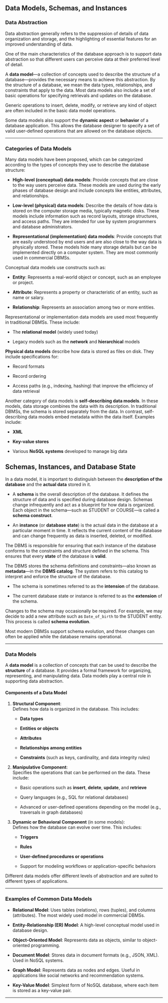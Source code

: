 

## Data Models, Schemas, and Instances


### Data Abstraction

Data abstraction generally refers to the suppression of details of data organization and storage, and the highlighting of essential features for an improved understanding of data.

One of the main characteristics of the database approach is to support data abstraction so that different users can perceive data at their preferred level of detail.

A **data model**—a collection of concepts used to describe the structure of a database—provides the necessary means to achieve this abstraction. By the structure of a database, we mean the data types, relationships, and constraints that apply to the data. Most data models also include a set of basic operations for specifying retrievals and updates on the database.

Generic operations to insert, delete, modify, or retrieve any kind of object are often included in the basic data model operations.

Some data models also support the **dynamic aspect** or **behavior** of a database application. This allows the database designer to specify a set of valid user-defined operations that are allowed on the database objects.

---

### **Categories of Data Models**

Many data models have been proposed, which can be categorized according to the types of concepts they use to describe the database structure:

- **High-level (conceptual) data models**: Provide concepts that are close to the way users perceive data. These models are used during the early phases of database design and include concepts like entities, attributes, and relationships.
    
- **Low-level (physical) data models**: Describe the details of how data is stored on the computer storage media, typically magnetic disks. These models include information such as record layouts, storage structures, and access paths. They are intended for use by system programmers and database administrators.
    
- **Representational (implementation) data models**: Provide concepts that are easily understood by end users and are also close to the way data is physically stored. These models hide many storage details but can be implemented directly on a computer system. They are most commonly used in commercial DBMSs.
    

Conceptual data models use constructs such as:

- **Entity**: Represents a real-world object or concept, such as an employee or project.
    
- **Attribute**: Represents a property or characteristic of an entity, such as name or salary.
    
- **Relationship**: Represents an association among two or more entities.
    

Representational or implementation data models are used most frequently in traditional DBMSs. These include:

- The **relational model** (widely used today)
    
- Legacy models such as the **network** and **hierarchical** models
    

**Physical data models** describe how data is stored as files on disk. They include specifications for:

- Record formats
    
- Record ordering
    
- Access paths (e.g., indexing, hashing) that improve the efficiency of data retrieval
    

Another category of data models is **self-describing data models**. In these models, data storage combines the data with its description. In traditional DBMSs, the schema is stored separately from the data. In contrast, self-describing data models embed metadata within the data itself. Examples include:

- **XML**
    
- **Key-value stores**
    
- Various **NoSQL systems** developed to manage big data
    


## Schemas, Instances, and Database State

In a data model, it is important to distinguish between the **description of the database** and the **actual data** stored in it.

- A **schema** is the overall description of the database. It defines the structure of data and is specified during database design. Schemas change infrequently and act as a blueprint for how data is organized. Each object in the schema—such as STUDENT or COURSE—is called a **schema construct**.
    
- An **instance** (or **database state**) is the actual data in the database at a particular moment in time. It reflects the current content of the database and can change frequently as data is inserted, deleted, or modified.

The DBMS is responsible for ensuring that each instance of the database conforms to the constraints and structure defined in the schema. This ensures that every **state** of the database is **valid**.

The DBMS stores the schema definitions and constraints—also known as **metadata**—in the **DBMS catalog**. The system refers to this catalog to interpret and enforce the structure of the database.

- The schema is sometimes referred to as the **intension** of the database.
    
- The current database state or instance is referred to as the **extension** of the schema.
    

Changes to the schema may occasionally be required. For example, we may decide to add a new attribute such as `Date_of_birth` to the STUDENT entity. This process is called **schema evolution**.

Most modern DBMSs support schema evolution, and these changes can often be applied while the database remains operational.

---

### Data Models

A **data model** is a collection of concepts that can be used to describe the **structure** of a database. It provides a formal framework for organizing, representing, and manipulating data. Data models play a central role in supporting data abstraction.

#### Components of a Data Model

1. **Structural Component**:  
    Defines how data is organized in the database. This includes:
    
    - **Data types**
        
    - **Entities or objects**
        
    - **Attributes**
        
    - **Relationships among entities**
        
    - **Constraints** (such as keys, cardinality, and data integrity rules)
        
2. **Manipulative Component**:  
    Specifies the operations that can be performed on the data. These include:
    
    - Basic operations such as **insert**, **delete**, **update**, and **retrieve**
        
    - Query languages (e.g., SQL for relational databases)
        
    - Advanced or user-defined operations depending on the model (e.g., traversals in graph databases)
        
3. **Dynamic or Behavioral Component** (in some models):  
    Defines how the database can evolve over time. This includes:
    
    - **Triggers**
        
    - **Rules**
        
    - **User-defined procedures or operations**
        
    - Support for modeling workflows or application-specific behaviors
        

Different data models offer different levels of abstraction and are suited to different types of applications.

---

### Examples of Common Data Models

- **Relational Model**: Uses tables (relations), rows (tuples), and columns (attributes). The most widely used model in commercial DBMSs.
    
- **Entity-Relationship (ER) Model**: A high-level conceptual model used in database design.
    
- **Object-Oriented Model**: Represents data as objects, similar to object-oriented programming.
    
- **Document Model**: Stores data in document formats (e.g., JSON, XML). Used in NoSQL systems.
    
- **Graph Model**: Represents data as nodes and edges. Useful in applications like social networks and recommendation systems.
    
- **Key-Value Model**: Simplest form of NoSQL database, where each item is stored as a key-value pair.
    

---

